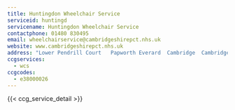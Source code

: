 ```yaml
---
title: Huntingdon Wheelchair Service
serviceid: huntingd
servicename: Huntingdon Wheelchair Service
contactphone: 01480 830495
email: wheelchairservice@cambridgeshirepct.nhs.uk
website: www.cambridgeshirepct.nhs.uk
address: "Lower Pendrill Court   Papworth Everard  Cambridge  Cambridgeshire  CB23 3UY"
ccgservices:
  - wcs
ccgcodes:
  - e38000026
---
```


{{< ccg_service_detail >}}
